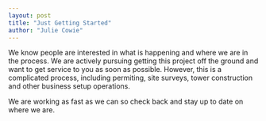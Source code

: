 ```yaml
---
layout: post
title: "Just Getting Started"
author: "Julie Cowie"
---
```


We know people are interested in what is happening and where we are in the process. We are actively pursuing getting
this project off the ground and want to get service to you as soon as possible. However, this is a complicated
process, including permiting, site surveys, tower construction and other business setup operations.

We are working as fast as we can so check back and stay up to date on where we are.
